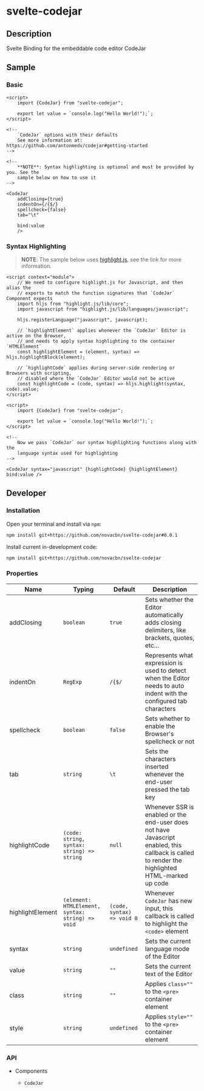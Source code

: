 # svelte-codejar

## Description

Svelte Binding for the embeddable code editor CodeJar

## Sample

### Basic

```svelte
<script>
    import {CodeJar} from "svelte-codejar";

    export let value = `console.log("Hello World!");`;
</script>

<!--
    `CodeJar` options with their defaults
    See more information at: https://github.com/antonmedv/codejar#getting-started
-->

<!--
    **NOTE**: Syntax highlighting is optional and must be provided by you. See the
    sample below on how to use it
-->

<CodeJar
    addClosing={true}
    indentOn={/{$/}
    spellcheck={false}
    tab="\t"

    bind:value
    />
```

### Syntax Highlighting

> **NOTE**: The sample below uses [highlight.js](https://highlightjs.org/), see the link for more information.

```svelte
<script context="module">
    // We need to configure highlight.js for Javascript, and then alias the
    // exports to match the function signatures that `CodeJar` Component expects
    import hljs from "highlight.js/lib/core";
    import javascript from "highlight.js/lib/languages/javascript";

    hljs.registerLanguage("javascript", javascript);

    // `highlightElement` applies whenever the `CodeJar` Editor is active on the Browser,
    // and needs to apply syntax highlighting to the container `HTMLElement`
    const highlightElement = (element, syntax) => hljs.highlightBlock(element);

    // `highlightCode` applies during server-side rendering or Browsers with scripting,
    // disabled where the `CodeJar` Editor would not be active
    const highlightCode = (code, syntax) => hljs.highlight(syntax, code).value;
</script>

<script>
    import {CodeJar} from "svelte-codejar";

    export let value = `console.log("Hello World!");`;
</script>

<!--
    Now we pass `CodeJar` our syntax highlighting functions along with the
    language syntax used for highlighting
-->

<CodeJar syntax="javascript" {highlightCode} {highlightElement} bind:value />
```

## Developer

### Installation

Open your terminal and install via `npm`:

```sh
npm install git+https://github.com/novacbn/svelte-codejar#0.0.1
```

Install current in-development code:

```sh
npm install git+https://github.com/novacbn/svelte-codejar
```

### Properties

| Name             | Typing                                           | Default                    | Description                                                                                                                                     |
| ---------------- | ------------------------------------------------ | -------------------------- | ----------------------------------------------------------------------------------------------------------------------------------------------- |
| addClosing       | `boolean`                                        | `true`                     | Sets whether the Editor automatically adds closing delimiters, like brackets, quotes, etc...                                                    |
| indentOn         | `RegExp`                                         | `/{$/`                     | Represents what expression is used to detect when the Editor needs to auto indent with the configured tab characters                            |
| spellcheck       | `boolean`                                        | `false`                    | Sets whether to enable the Browser's spellcheck or not                                                                                          |
| tab              | `string`                                         | `\t`                       | Sets the characters inserted whenever the end-user pressed the tab key                                                                          |
| highlightCode    | `(code: string, syntax: string) => string`       | `null`                     | Whenever SSR is enabled or the end-user does not have Javascript enabled, this callback is called to render the highlighted HTML-marked up code |
| highlightElement | `(element: HTMLElement, syntax: string) => void` | `(code, syntax) => void 0` | Whenever `CodeJar` has new input, this callback is called to highlight the `<code>` element                                                     |
| syntax           | `string`                                         | `undefined`                | Sets the current language mode of the Editor                                                                                                    |
| value            | `string`                                         | `""`                       | Sets the current text of the Editor                                                                                                             |
| class            | `string`                                         | `""`                       | Applies `class=""` to the `<pre>` container element                                                                                             |
| style            | `string`                                         | `undefined`                | Applies `style=""` to the `<pre>` container element                                                                                             |

### API

-   Components

    -   `CodeJar`
